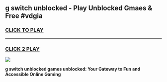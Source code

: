 
## g switch unblocked - Play Unblocked Gmaes & Free #vdgia
<h3>
<a href="https://news.freeplayer.one?title=g_switch_unblocked&ref=24F">CLICK TO PLAY</a></h3>
<hr>

<h3>
<a href="https://news.freeplayer.one?title=g_switch_unblocked&ref=24F">CLICK 2 PLAY</a>
  
</h3>

<a href="https://news.freeplayer.one?title=g_switch_unblocked&ref=24F/"><img src="https://clearcache.store/games.png"></a>


**g switch unblocked games unblocked: Your Gateway to Fun and Accessible Online Gaming**
